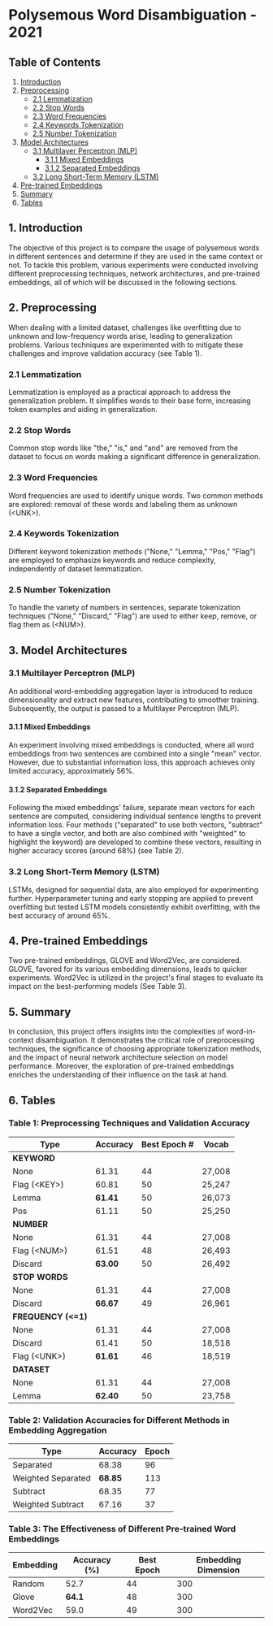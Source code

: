 # Polysemous Word Disambiguation - 2021

## Table of Contents

1. [Introduction](#1-introduction)
2. [Preprocessing](#2-preprocessing)
   - [2.1 Lemmatization](#21-lemmatization)
   - [2.2 Stop Words](#22-stop-words)
   - [2.3 Word Frequencies](#23-word-frequencies)
   - [2.4 Keywords Tokenization](#24-keywords-tokenization)
   - [2.5 Number Tokenization](#25-number-tokenization)
3. [Model Architectures](#3-model-architectures)
   - [3.1 Multilayer Perceptron (MLP)](#31-multilayer-perceptron-mlp)
     - [3.1.1 Mixed Embeddings](#311-mixed-embeddings)
     - [3.1.2 Separated Embeddings](#312-separated-embeddings)
   - [3.2 Long Short-Term Memory (LSTM)](#32-long-short-term-memory-lstm)
4. [Pre-trained Embeddings](#4-pre-trained-embeddings)
5. [Summary](#5-summary)
6. [Tables](#6-tables)

## 1. Introduction
The objective of this project is to compare the usage of polysemous words in different sentences and determine if they are used in the same context or not. To tackle this problem, various experiments were conducted involving different preprocessing techniques, network architectures, and pre-trained embeddings, all of which will be discussed in the following sections.

## 2. Preprocessing
When dealing with a limited dataset, challenges like overfitting due to unknown and low-frequency words arise, leading to generalization problems. Various techniques are experimented with to mitigate these challenges and improve validation accuracy (see Table 1).

### 2.1 Lemmatization
Lemmatization is employed as a practical approach to address the generalization problem. It simplifies words to their base form, increasing token examples and aiding in generalization.

### 2.2 Stop Words
Common stop words like "the," "is," and "and" are removed from the dataset to focus on words making a significant difference in generalization.

### 2.3 Word Frequencies
Word frequencies are used to identify unique words. Two common methods are explored: removal of these words and labeling them as unknown (&lt;UNK&gt;). 

### 2.4 Keywords Tokenization
Different keyword tokenization methods ("None," "Lemma," "Pos," "Flag") are employed to emphasize keywords and reduce complexity, independently of dataset lemmatization.

### 2.5 Number Tokenization
To handle the variety of numbers in sentences, separate tokenization techniques ("None," "Discard," "Flag") are used to either keep, remove, or flag them as (&lt;NUM&gt;).

## 3. Model Architectures
### 3.1 Multilayer Perceptron (MLP)
An additional word-embedding aggregation layer is introduced to reduce dimensionality and extract new features, contributing to smoother training. Subsequently, the output is passed to a Multilayer Perceptron (MLP).

#### 3.1.1 Mixed Embeddings
An experiment involving mixed embeddings is conducted, where all word embeddings from two sentences are combined into a single "mean" vector. However, due to substantial information loss, this approach achieves only limited accuracy, approximately 56%.

#### 3.1.2 Separated Embeddings
Following the mixed embeddings' failure, separate mean vectors for each sentence are computed, considering individual sentence lengths to prevent information loss. Four methods ("separated" to use both vectors, "subtract" to have a single vector, and both are also combined with "weighted" to highlight the keyword) are developed to combine these vectors, resulting in higher accuracy scores (around 68%) (see Table 2).

### 3.2 Long Short-Term Memory (LSTM)
LSTMs, designed for sequential data, are also employed for experimenting further. Hyperparameter tuning and early stopping are applied to prevent overfitting but tested LSTM models consistently exhibit overfitting, with the best accuracy of around 65%.

## 4. Pre-trained Embeddings
Two pre-trained embeddings, GLOVE and Word2Vec, are considered. GLOVE, favored for its various embedding dimensions, leads to quicker experiments. Word2Vec is utilized in the project's final stages to evaluate its impact on the best-performing models (See Table 3).

## 5. Summary
In conclusion, this project offers insights into the complexities of word-in-context disambiguation. It demonstrates the critical role of preprocessing techniques, the significance of choosing appropriate tokenization methods, and the impact of neural network architecture selection on model performance. Moreover, the exploration of pre-trained embeddings enriches the understanding of their influence on the task at hand.

## 6. Tables

### Table 1: Preprocessing Techniques and Validation Accuracy

| Type        | Accuracy   | Best Epoch # | Vocab   |
|-------------|------------|--------------|---------|
| **KEYWORD** |            |              |         |
| None        | 61.31      | 44           | 27,008  |
| Flag (&lt;KEY&gt;)        | 60.81      | 50           | 25,247  |
| Lemma   | **61.41**  | 50       | 26,073 |
| Pos         | 61.11      | 50           | 25,250  |
| **NUMBER**  |            |              |         |
| None        | 61.31      | 44           | 27,008  |
| Flag (&lt;NUM&gt;)       | 61.51      | 48           | 26,493  |
| Discard     | **63.00**| 50       | 26,492 |
| **STOP WORDS** |        |              |         |
| None        | 61.31      | 44           | 27,008  |
| Discard     | **66.67**| 49       | 26,961 |
| **FREQUENCY (<=1)** |   |              |         |
| None        | 61.31      | 44           | 27,008  |
| Discard | 61.41 | 50    | 18,518 |
| Flag (&lt;UNK&gt;) | **61.61** | 46        | 18,519  |
| **DATASET** |           |              |         |
| None        | 61.31      | 44           | 27,008  |
| Lemma       | **62.40**  | 50           | 23,758  |

### Table 2: Validation Accuracies for Different Methods in Embedding Aggregation

| Type       | Accuracy | Epoch |
|------------|----------|-------|
| Separated  | 68.38    | 96    |
| Weighted Separated  | **68.85**    | 113   |
| Subtract   | 68.35    | 77    |
| Weighted Subtract   | 67.16    | 37    |

### Table 3: The Effectiveness of Different Pre-trained Word Embeddings

| Embedding         | Accuracy (%) | Best Epoch | Embedding Dimension |
|-------------------|--------------|------------|---------------------|
| Random            | 52.7         | 44         | 300                 |
| Glove             | **64.1**         | 48         | 300                 |
| Word2Vec          | 59.0         | 49         | 300                 |
